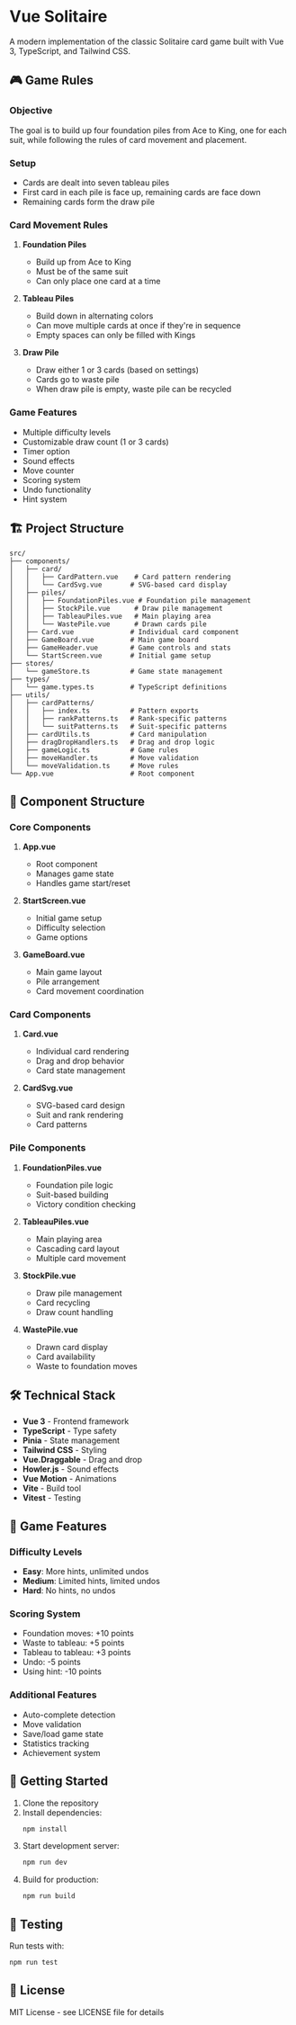 # Vue Solitaire

A modern implementation of the classic Solitaire card game built with Vue 3, TypeScript, and Tailwind CSS.

## 🎮 Game Rules

### Objective
The goal is to build up four foundation piles from Ace to King, one for each suit, while following the rules of card movement and placement.

### Setup
- Cards are dealt into seven tableau piles
- First card in each pile is face up, remaining cards are face down
- Remaining cards form the draw pile

### Card Movement Rules
1. **Foundation Piles**
   - Build up from Ace to King
   - Must be of the same suit
   - Can only place one card at a time

2. **Tableau Piles**
   - Build down in alternating colors
   - Can move multiple cards at once if they're in sequence
   - Empty spaces can only be filled with Kings

3. **Draw Pile**
   - Draw either 1 or 3 cards (based on settings)
   - Cards go to waste pile
   - When draw pile is empty, waste pile can be recycled

### Game Features
- Multiple difficulty levels
- Customizable draw count (1 or 3 cards)
- Timer option
- Sound effects
- Move counter
- Scoring system
- Undo functionality
- Hint system

## 🏗️ Project Structure

```
src/
├── components/
│   ├── card/
│   │   ├── CardPattern.vue    # Card pattern rendering
│   │   └── CardSvg.vue       # SVG-based card display
│   ├── piles/
│   │   ├── FoundationPiles.vue # Foundation pile management
│   │   ├── StockPile.vue      # Draw pile management
│   │   ├── TableauPiles.vue   # Main playing area
│   │   └── WastePile.vue      # Drawn cards pile
│   ├── Card.vue              # Individual card component
│   ├── GameBoard.vue         # Main game board
│   ├── GameHeader.vue        # Game controls and stats
│   └── StartScreen.vue       # Initial game setup
├── stores/
│   └── gameStore.ts          # Game state management
├── types/
│   └── game.types.ts         # TypeScript definitions
├── utils/
│   ├── cardPatterns/
│   │   ├── index.ts          # Pattern exports
│   │   ├── rankPatterns.ts   # Rank-specific patterns
│   │   └── suitPatterns.ts   # Suit-specific patterns
│   ├── cardUtils.ts          # Card manipulation
│   ├── dragDropHandlers.ts   # Drag and drop logic
│   ├── gameLogic.ts          # Game rules
│   ├── moveHandler.ts        # Move validation
│   └── moveValidation.ts     # Move rules
└── App.vue                   # Root component
```

## 🧱 Component Structure

### Core Components
1. **App.vue**
   - Root component
   - Manages game state
   - Handles game start/reset

2. **StartScreen.vue**
   - Initial game setup
   - Difficulty selection
   - Game options

3. **GameBoard.vue**
   - Main game layout
   - Pile arrangement
   - Card movement coordination

### Card Components
1. **Card.vue**
   - Individual card rendering
   - Drag and drop behavior
   - Card state management

2. **CardSvg.vue**
   - SVG-based card design
   - Suit and rank rendering
   - Card patterns

### Pile Components
1. **FoundationPiles.vue**
   - Foundation pile logic
   - Suit-based building
   - Victory condition checking

2. **TableauPiles.vue**
   - Main playing area
   - Cascading card layout
   - Multiple card movement

3. **StockPile.vue**
   - Draw pile management
   - Card recycling
   - Draw count handling

4. **WastePile.vue**
   - Drawn card display
   - Card availability
   - Waste to foundation moves

## 🛠️ Technical Stack

- **Vue 3** - Frontend framework
- **TypeScript** - Type safety
- **Pinia** - State management
- **Tailwind CSS** - Styling
- **Vue.Draggable** - Drag and drop
- **Howler.js** - Sound effects
- **Vue Motion** - Animations
- **Vite** - Build tool
- **Vitest** - Testing

## 🎯 Game Features

### Difficulty Levels
- **Easy**: More hints, unlimited undos
- **Medium**: Limited hints, limited undos
- **Hard**: No hints, no undos

### Scoring System
- Foundation moves: +10 points
- Waste to tableau: +5 points
- Tableau to tableau: +3 points
- Undo: -5 points
- Using hint: -10 points

### Additional Features
- Auto-complete detection
- Move validation
- Save/load game state
- Statistics tracking
- Achievement system

## 🚀 Getting Started

1. Clone the repository
2. Install dependencies:
   ```bash
   npm install
   ```
3. Start development server:
   ```bash
   npm run dev
   ```
4. Build for production:
   ```bash
   npm run build
   ```

## 🧪 Testing

Run tests with:
```bash
npm run test
```

## 📝 License

MIT License - see LICENSE file for details